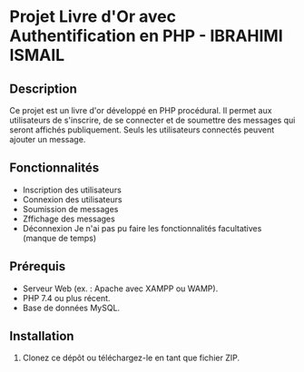 # Projet Livre d'Or avec Authentification en PHP - IBRAHIMI ISMAIL

## Description
Ce projet est un livre d'or développé en PHP procédural. Il permet aux utilisateurs de s'inscrire, de se connecter et de soumettre des messages qui seront affichés publiquement. Seuls les utilisateurs connectés peuvent ajouter un message. 

## Fonctionnalités
- Inscription des utilisateurs
- Connexion des utilisateurs
- Soumission de messages
- Zffichage des messages
- Déconnexion
Je n'ai pas pu faire les fonctionnalités facultatives (manque de temps)

## Prérequis
- Serveur Web (ex. : Apache avec XAMPP ou WAMP).
- PHP 7.4 ou plus récent.
- Base de données MySQL.

## Installation
1. Clonez ce dépôt ou téléchargez-le en tant que fichier ZIP.

